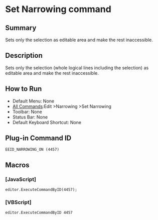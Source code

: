 # Set Narrowing command

## Summary

Sets only the selection as editable area and make the rest inaccessible.

## Description

Sets only the selection (whole logical lines including the selection) as editable area and make the rest inaccessible.

## How to Run

- Default Menu: None
- [All Commands](../tools/all_commands):Edit \>Narrowing \>Set Narrowing
- Toolbar: None
- Status Bar: None
- Default Keyboard Shortcut: None

## Plug-in Command ID

```
EEID_NARROWING_ON (4457)```

## Macros

### \[JavaScript\]

```
editor.ExecuteCommandByID(4457);
```

### \[VBScript\]

```
editor.ExecuteCommandByID 4457
```
